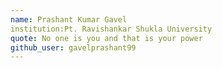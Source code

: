 ```yaml
---
name: Prashant Kumar Gavel
institution:Pt. Ravishankar Shukla University
quote: No one is you and that is your power
github_user: gavelprashant99
---
```

